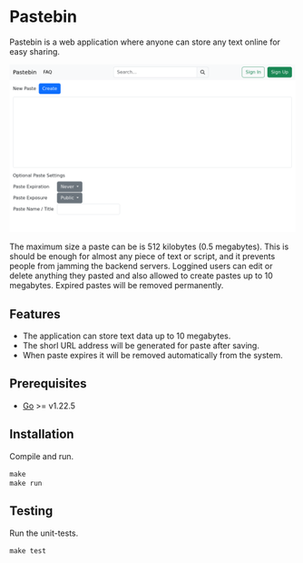 # Pastebin

Pastebin is a web application where anyone can store any text online for easy sharing.

![Pastebin](./pastebin-web-ui.png)

The maximum size a paste can be is 512 kilobytes (0.5 megabytes). This is should be enough for almost any piece of text or script, and it prevents people from jamming the backend servers. Loggined users can edit or delete anything they pasted and also allowed to create pastes up to 10 megabytes. Expired pastes will be removed permanently.

## Features

- The application can store text data up to 10 megabytes.
- The shorl URL address will be generated for paste after saving.
- When paste expires it will be removed automatically from the system.

## Prerequisites

- [Go](https://go.dev/dl) >= v1.22.5

## Installation

Compile and run.

```
make
make run
```

## Testing

Run the unit-tests.

```
make test
```
